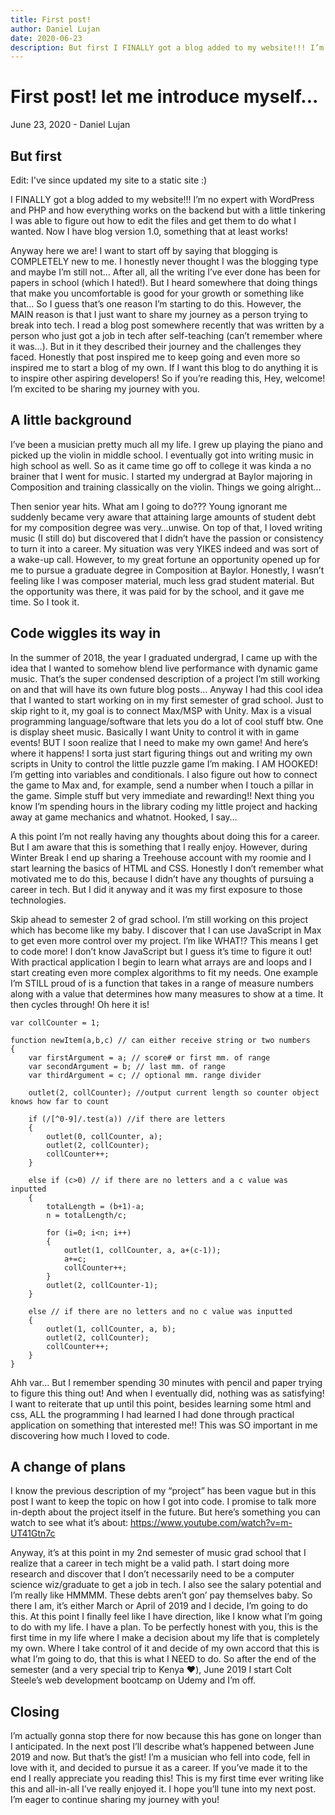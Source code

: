 ```yaml
---
title: First post!
author: Daniel Lujan
date: 2020-06-23
description: But first I FINALLY got a blog added to my website!!! I’m no expert with WordPress and PHP and how everything works on the backend but with a little tinkering I was able to figure out how to edit the files and get them to do what I wanted. Now I have blog version 1.0...
---
```


# First post! let me introduce myself...
June 23, 2020 - Daniel Lujan

## But first
Edit: I've since updated my site to a static site :)

I FINALLY got a blog added to my website!!! I’m no expert with WordPress and PHP and how everything works on the backend but with a little tinkering I was able to figure out how to edit the files and get them to do what I wanted. Now I have blog version 1.0, something that at least works!

Anyway here we are! I want to start off by saying that blogging is COMPLETELY new to me. I honestly never thought I was the blogging type and maybe I’m still not… After all, all the writing I’ve ever done has been for papers in school (which I hated!). But I heard somewhere that doing things that make you uncomfortable is good for your growth or something like that… So I guess that’s one reason I’m starting to do this. However, the MAIN reason is that I just want to share my journey as a person trying to break into tech. I read a blog post somewhere recently that was written by a person who just got a job in tech after self-teaching (can’t remember where it was…). But in it they described their journey and the challenges they faced. Honestly that post inspired me to keep going and even more so inspired me to start a blog of my own. If I want this blog to do anything it is to inspire other aspiring developers! So if you’re reading this, Hey, welcome! I’m excited to be sharing my journey with you.

## A little background
I’ve been a musician pretty much all my life. I grew up playing the piano and picked up the violin in middle school. I eventually got into writing music in high school as well. So as it came time go off to college it was kinda a no brainer that I went for music. I started my undergrad at Baylor majoring in Composition and training classically on the violin. Things we going alright…

Then senior year hits. What am I going to do??? Young ignorant me suddenly became very aware that attaining large amounts of student debt for my composition degree was very…unwise. On top of that, I loved writing music (I still do) but discovered that I didn’t have the passion or consistency to turn it into a career. My situation was very YIKES indeed and was sort of a wake-up call. However, to my great fortune an opportunity opened up for me to pursue a graduate degree in Composition at Baylor. Honestly, I wasn’t feeling like I was composer material, much less grad student material. But the opportunity was there, it was paid for by the school, and it gave me time. So I took it.

## Code wiggles its way in
In the summer of 2018, the year I graduated undergrad, I came up with the idea that I wanted to somehow blend live performance with dynamic game music. That’s the super condensed description of a project I’m still working on and that will have its own future blog posts… Anyway I had this cool idea that I wanted to start working on in my first semester of grad school. Just to skip right to it, my goal is to connect Max/MSP with Unity. Max is a visual programming language/software that lets you do a lot of cool stuff btw. One is display sheet music. Basically I want Unity to control it with in game events! BUT I soon realize that I need to make my own game! And here’s where it happens! I sorta just start figuring things out and writing my own scripts in Unity to control the little puzzle game I’m making. I AM HOOKED! I’m getting into variables and conditionals. I also figure out how to connect the game to Max and, for example, send a number when I touch a pillar in the game. Simple stuff but very immediate and rewarding!! Next thing you know I’m spending hours in the library coding my little project and hacking away at game mechanics and whatnot. Hooked, I say…

A this point I’m not really having any thoughts about doing this for a career. But I am aware that this is something that I really enjoy. However, during Winter Break I end up sharing a Treehouse account with my roomie and I start learning the basics of HTML and CSS. Honestly I don’t remember what motivated me to do this, because I didn’t have any thoughts of pursuing a career in tech. But I did it anyway and it was my first exposure to those technologies.

Skip ahead to semester 2 of grad school. I’m still working on this project which has become like my baby. I discover that I can use JavaScript in Max to get even more control over my project. I’m like WHAT!? This means I get to code more! I don’t know JavaScript but I guess it’s time to figure it out! With practical application I begin to learn what arrays are and loops and I start creating even more complex algorithms to fit my needs. One example I’m STILL proud of is a function that takes in a range of measure numbers along with a value that determines how many measures to show at a time. It then cycles through! Oh here it is!

```
var collCounter = 1;

function newItem(a,b,c) // can either receive string or two numbers
{
    var firstArgument = a; // score# or first mm. of range
    var secondArgument = b; // last mm. of range
    var thirdArgument = c; // optional mm. range divider

    outlet(2, collCounter); //output current length so counter object knows how far to count

    if (/[^0-9]/.test(a)) //if there are letters
    {
        outlet(0, collCounter, a);
        outlet(2, collCounter);
        collCounter++;
    }

    else if (c>0) // if there are no letters and a c value was inputted
    {
        totalLength = (b+1)-a;
        n = totalLength/c;

        for (i=0; i<n; i++)
        {
            outlet(1, collCounter, a, a+(c-1));
            a+=c;
            collCounter++;
        }
        outlet(2, collCounter-1);
    }

    else // if there are no letters and no c value was inputted
    {
        outlet(1, collCounter, a, b);
        outlet(2, collCounter);
        collCounter++;
    }
}
```

Ahh var… But I remember spending 30 minutes with pencil and paper trying to figure this thing out! And when I eventually did, nothing was as satisfying! I want to reiterate that up until this point, besides learning some html and css, ALL the programming I had learned I had done through practical application on something that interested me!! This was SO important in me discovering how much I loved to code.

## A change of plans
I know the previous description of my “project” has been vague but in this post I want to keep the topic on how I got into code. I promise to talk more in-depth about the project itself in the future. But here’s something you can watch to see what it’s about: https://www.youtube.com/watch?v=m-UT41Gtn7c

Anyway, it’s at this point in my 2nd semester of music grad school that I realize that a career in tech might be a valid path. I start doing more research and discover that I don’t necessarily need to be a computer science wiz/graduate to get a job in tech. I also see the salary potential and I’m really like HMMMM. These debts aren’t gon’ pay themselves baby. So there I am, it’s either March or April of 2019 and I decide, I’m going to do this. At this point I finally feel like I have direction, like I know what I’m going to do with my life. I have a plan. To be perfectly honest with you, this is the first time in my life where I make a decision about my life that is completely my own. Where I take control of it and decide of my own accord that this is what I’m going to do, that this is what I NEED to do. So after the end of the semester (and a very special trip to Kenya ❤️), June 2019 I start Colt Steele’s web development bootcamp on Udemy and I’m off.

## Closing
I’m actually gonna stop there for now because this has gone on longer than I anticipated. In the next post I’ll describe what’s happened between June 2019 and now. But that’s the gist! I’m a musician who fell into code, fell in love with it, and decided to pursue it as a career. If you’ve made it to the end I really appreciate you reading this! This is my first time ever writing like this and all-in-all I’ve really enjoyed it. I hope you’ll tune into my next post. I’m eager to continue sharing my journey with you!
